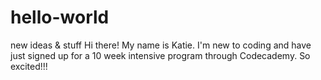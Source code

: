 # hello-world
new ideas &amp; stuff
Hi there! My name is Katie. I'm new to coding and have just signed up for a 10 week intensive program through Codecademy. So excited!!!
